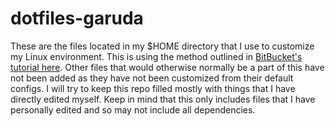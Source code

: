 # dotfiles-garuda
These are the files located in my $HOME directory that I use to customize my Linux environment. This is using the method outlined in [BitBucket's tutorial here](https://www.atlassian.com/git/tutorials/dotfiles). Other files that would otherwise normally be a part of this have not been added as they have not been customized from their default configs. I will try to keep this repo filled mostly with things that I have directly edited myself. Keep in mind that this only includes files that I have personally edited and so may not include all dependencies.
